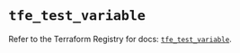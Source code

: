 # `tfe_test_variable`

Refer to the Terraform Registry for docs: [`tfe_test_variable`](https://registry.terraform.io/providers/hashicorp/tfe/0.69.0/docs/resources/test_variable).
